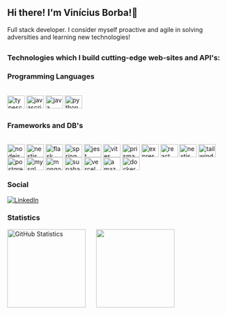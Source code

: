 ## Hi there! I'm Vinícius Borba!👋

Full stack developer. I consider myself proactive and agile in solving adversities and learning new technologies!

##

### Technologies which I build cutting-edge web-sites and API's:



### Programming Languages

<div style="display: inline-block"><br/>
  <img height="30" width="40" align="center" src="https://skillicons.dev/icons?i=ts" alt="typescript">
  <img height="30" width="40" align="center" src="https://skillicons.dev/icons?i=js" alt="javascript"> 
  <img height="30" width="40" align="center" src="https://skillicons.dev/icons?i=java" alt="java"> 
  <img height="30" width="40" align="center" src="https://skillicons.dev/icons?i=python" alt="python"> 
</div>

##

### Frameworks and DB's

<div style="display: inline-block"><br/>
  <img height="30" width="40" align="center" src="https://skillicons.dev/icons?i=nodejs" alt="nodejs"> 
  <img height="30" width="40" align="center" src="https://skillicons.dev/icons?i=nestjs" alt="nestjs"> 
  <img height="30" width="40" align="center" src="https://skillicons.dev/icons?i=flask" alt="flask"> 
  <img height="30" width="40" align="center" src="https://skillicons.dev/icons?i=spring" alt="spring"> 
  <img height="30" width="40" align="center" src="https://skillicons.dev/icons?i=jest" alt="jest"> 
  <img height="30" width="40" align="center" src="https://skillicons.dev/icons?i=vitest" alt="vites"> 
  <img height="30" width="40" align="center" src="https://skillicons.dev/icons?i=prisma" alt="prisma"> 
  <img height="30" width="40" align="center" src="https://skillicons.dev/icons?i=express" alt="express"> 
  <img height="30" width="40" align="center" src="https://skillicons.dev/icons?i=react" alt="react"> 
  <img height="30" width="40" align="center" src="https://skillicons.dev/icons?i=nextjs" alt="nextjs"> 
  <img height="30" width="40" align="center" src="https://skillicons.dev/icons?i=tailwindcss" alt="tailwindcss"> 
  <img height="30" width="40" align="center" src="https://skillicons.dev/icons?i=postgres" alt="postgresql"> 
  <img height="30" width="40" align="center" src="https://skillicons.dev/icons?i=mysql" alt="mysql"> 
  <img height="30" width="40" align="center" src="https://skillicons.dev/icons?i=mongodb" alt="mongodb"> 
  <img height="30" width="40" align="center" src="https://skillicons.dev/icons?i=supabase" alt="supabase"> 
  <img height="30" width="40" align="center" src="https://skillicons.dev/icons?i=vercel" alt="vercel"> 
  <img height="30" width="40" align="center" src="https://skillicons.dev/icons?i=aws" alt="amazonwebservices"> 
  <img height="30" width="40" align="center" src="https://skillicons.dev/icons?i=docker" alt="docker"> 
</div>


### Social
[![LinkedIn](https://skillicons.dev/icons?i=linkedin)](https://www.linkedin.com/in/vin%C3%ADcius-alves-borba-7a3b74180/)

### Statistics
[<img height="180px" alt="GitHub Statistics" src="https://github-readme-stats.vercel.app/api/top-langs/?username=viniciusaborba&layout=compact&langs_count=7&theme=dark"/>](https://github.com/)
[<img height="180px" style="margin-left: 20px" src="https://github-readme-streak-stats.herokuapp.com?user=viniciusaborba&theme=dark&border_radius=4.8&exclude_days=Sun%2CSat&hide_current_streak=true"/>](https://git.io/streak-stats)
